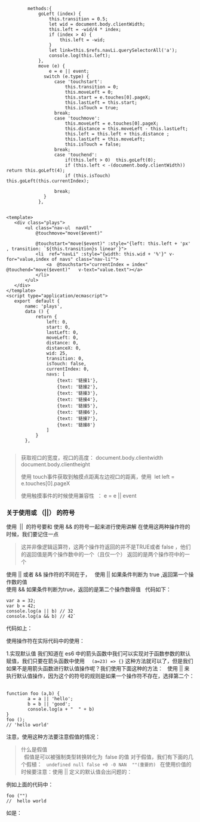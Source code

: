 ```        
        methods:{
            goLeft (index) {
                this.transition = 0.5;
                let wid = document.body.clientWidth;
                this.left = -wid/4 * index;
                if (index > 4) {
                    this.left = -wid;
                }
                let link=this.$refs.navLi.querySelectorAll('a');
                console.log(this.left);
            },
            move (e) {
                e = e || event;
              switch (e.type) {
                  case 'touchstart':
                      this.transition = 0;
                      this.moveLeft = 0;
                      this.start = e.touches[0].pageX;
                      this.lastLeft = this.start;
                      this.isTouch = true;
                  break;
                  case 'touchmove':
                      this.moveLeft = e.touches[0].pageX;
                      this.distance = this.moveLeft - this.lastLeft;
                      this.left = this.left + this.distance ;
                      this.lastLeft = this.moveLeft;
                      this.isTouch = false;
                  break;
                  case 'touchend':
                      if(this.left > 0)  this.goLeft(0);
                      if (this.left < -(document.body.clientWidth)) return this.goLeft(4);
                      if (this.isTouch)  this.goLeft(this.currentIndex);

                  break;
              }
            },
            
 ```
 
 ```
 <template>
    <div class="plays">
        <ul class="nav-ul  navUl"
            @touchmove="move($event)"

            @touchstart="move($event)" :style="{left: this.left + 'px' , transition: `${this.transition}s linear`}">
            <li  ref="navLi" :style="{width: this.wid + '%'}" v-for="value,index of navs" class="nav-li"">
                <a  @touchstart="currentIndex = index" @touchend="move($event)"   v-text="value.text"></a>
            </li>
        </ul>
    </div>
</template>
<script type="application/ecmascript">
    export  default {
        name: 'plays',
        data () {
            return {
                left: 0,
                start: 0,
                lastLeft: 0,
                moveLeft: 0,
                distance: 0,
                distanceX: 0,
                wid: 25,
                transition: 0,
                isTouch: false,
                currentIndex: 0,
                navs: [
                    {text: '链接1'},
                    {text: '链接2'},
                    {text: '链接3'},
                    {text: '链接4'},
                    {text: '链接5'},
                    {text: '链接6'},
                    {text: '链接7'},
                    {text: '链接8'}
                ]
            }
        },

 
 ```
 
>获取视口的宽度，视口的高度： document.body.clientwidth  document.body.clientheight
>  
>使用 touch事件获取到触摸点距离左边视口的距离，使用  let left = e.touches[0].pageX
>  
>使用触摸事件的时候使用兼容性  ： e = e || event  
>  

### 关于使用或 （||） 的符号
使用  ||  的符号要和 使用 && 的符号一起来进行使用讲解
在使用这两种操作符的时候，我们要记住一点
>这并非像逻辑运算符，这两个操作符返回的并不是TRUE或者 false ，他们的返回值是两个操作数中的一个（且仅一个） 返回的是两个操作符中的一个
>
使用 || 或者 && 操作符的不同在于，  
使用 || 如果条件判断为 true ,返回第一个操作数的值  
使用 && 如果条件判断为true，返回的是第二个操作数得值  
代码如下：
```
var a = 32;
var b = 42;
console.log(a || b) // 32
console.log(a && b) // 42`
```
代码如上：

使用操作符在实际代码中的使用：
 
1.实现默认值
我们知道在 es6 中的箭头函数中我们可以实现对于函数参数的默认赋值，我们只要在箭头函数中使用   
` (a=23) => {}` 这种方法就可以了，但是我们如果不是用箭头函数进行默认值操作呢？我们使用下面这种的方法：  
使用 || 来执行默认值操作，因为这个的符号的规则是如果一个操作符不存在，选择第二个：  
```
function foo (a,b) {
        a = a || 'hello';
        b = b || 'good';
        console.log(a + "  " + b)
}
foo ();
// 'hello world'
```
注意，使用这种方法要注意假值的情况：
>什么是假值  
>  
假值是可以被强制类型转换转化为  false 的值
对于假值，我们有下面的几个假植：  
`undefined null false +0 -0 NAN  ""(重要的) `
在使用价值的时候要注意：使用 || 定义的默认值会出问题的：

例如上面的代码中：

```
foo ("")
//  hello world
```
如是：
